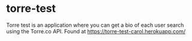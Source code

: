 # torre-test

Torre test is an application where you can get a bio of each user search using the Torre.co API. Found at https://torre-test-carol.herokuapp.com/





